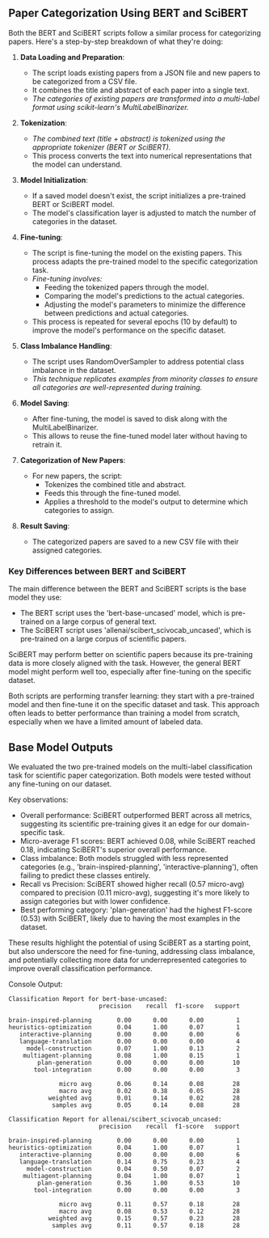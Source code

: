 ## Paper Categorization Using BERT and SciBERT 

Both the BERT and SciBERT scripts follow a similar process for categorizing papers. Here's a step-by-step breakdown of what they're doing:

1. **Data Loading and Preparation**:
   - The script loads existing papers from a JSON file and new papers to be categorized from a CSV file.
   - It combines the title and abstract of each paper into a single text.
   - _The categories of existing papers are transformed into a multi-label format using scikit-learn's MultiLabelBinarizer._

2. **Tokenization**:
   - _The combined text (title + abstract) is tokenized using the appropriate tokenizer (BERT or SciBERT)._
   - This process converts the text into numerical representations that the model can understand.

3. **Model Initialization**:
   - If a saved model doesn't exist, the script initializes a pre-trained BERT or SciBERT model.
   - The model's classification layer is adjusted to match the number of categories in the dataset.

4. **Fine-tuning**:
   - The script is fine-tuning the model on the existing papers. This process adapts the pre-trained model to the specific categorization task.
   - _Fine-tuning involves:_
     * Feeding the tokenized papers through the model.
     * Comparing the model's predictions to the actual categories.
     * Adjusting the model's parameters to minimize the difference between predictions and actual categories.
   - This process is repeated for several epochs (10 by default) to improve the model's performance on the specific dataset.

5. **Class Imbalance Handling**:
   - The script uses RandomOverSampler to address potential class imbalance in the dataset.
   - _This technique replicates examples from minority classes to ensure all categories are well-represented during training._

6. **Model Saving**:
   - After fine-tuning, the model is saved to disk along with the MultiLabelBinarizer.
   - This allows to reuse the fine-tuned model later without having to retrain it.

7. **Categorization of New Papers**:
   - For new papers, the script:
     * Tokenizes the combined title and abstract.
     * Feeds this through the fine-tuned model.
     * Applies a threshold to the model's output to determine which categories to assign.

8. **Result Saving**:
   - The categorized papers are saved to a new CSV file with their assigned categories.

### Key Differences between BERT and SciBERT

The main difference between the BERT and SciBERT scripts is the base model they use:

- The BERT script uses the 'bert-base-uncased' model, which is pre-trained on a large corpus of general text.
- The SciBERT script uses 'allenai/scibert_scivocab_uncased', which is pre-trained on a large corpus of scientific papers.

SciBERT may perform better on scientific papers because its pre-training data is more closely aligned with the task. However, the general BERT model might perform well too, especially after fine-tuning on the specific dataset.

Both scripts are performing transfer learning: they start with a pre-trained model and then fine-tune it on the specific dataset and task. This approach often leads to better performance than training a model from scratch, especially when we have a limited amount of labeled data.

## Base Model Outputs
We evaluated the two pre-trained models on the multi-label classification task for scientific paper categorization. Both models were tested without any fine-tuning on our dataset.

Key observations:

* Overall performance: SciBERT outperformed BERT across all metrics, suggesting its scientific pre-training gives it an edge for our domain-specific task.
* Micro-average F1 scores: BERT achieved 0.08, while SciBERT reached 0.18, indicating SciBERT's superior overall performance.
* Class imbalance: Both models struggled with less represented categories (e.g., 'brain-inspired-planning', 'interactive-planning'), often failing to predict these classes entirely.
* Recall vs Precision: SciBERT showed higher recall (0.57 micro-avg) compared to precision (0.11 micro-avg), suggesting it's more likely to assign categories but with lower confidence.
* Best performing category: 'plan-generation' had the highest F1-score (0.53) with SciBERT, likely due to having the most examples in the dataset.

These results highlight the potential of using SciBERT as a starting point, but also underscore the need for fine-tuning, addressing class imbalance, and potentially collecting more data for underrepresented categories to improve overall classification performance.

Console Output:
```shell
Classification Report for bert-base-uncased:
                         precision    recall  f1-score   support

brain-inspired-planning       0.00      0.00      0.00         1
heuristics-optimization       0.04      1.00      0.07         1
   interactive-planning       0.00      0.00      0.00         6
   language-translation       0.00      0.00      0.00         4
     model-construction       0.07      1.00      0.13         2
    multiagent-planning       0.08      1.00      0.15         1
        plan-generation       0.00      0.00      0.00        10
       tool-integration       0.00      0.00      0.00         3

              micro avg       0.06      0.14      0.08        28
              macro avg       0.02      0.38      0.05        28
           weighted avg       0.01      0.14      0.02        28
            samples avg       0.05      0.14      0.08        28

Classification Report for allenai/scibert_scivocab_uncased:
                         precision    recall  f1-score   support

brain-inspired-planning       0.00      0.00      0.00         1
heuristics-optimization       0.04      1.00      0.07         1
   interactive-planning       0.00      0.00      0.00         6
   language-translation       0.14      0.75      0.23         4
     model-construction       0.04      0.50      0.07         2
    multiagent-planning       0.04      1.00      0.07         1
        plan-generation       0.36      1.00      0.53        10
       tool-integration       0.00      0.00      0.00         3

              micro avg       0.11      0.57      0.18        28
              macro avg       0.08      0.53      0.12        28
           weighted avg       0.15      0.57      0.23        28
            samples avg       0.11      0.57      0.18        28
```